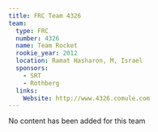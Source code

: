 ```yaml
---
title: FRC Team 4326
team:
  type: FRC
  number: 4326
  name: Team Rocket
  rookie_year: 2012
  location: Ramat Hasharon, M, Israel
  sponsors:
    - SRT
    - Rothberg
  links:
    Website: http://www.4326.comule.com
---
```

No content has been added for this team
